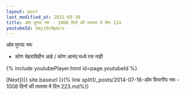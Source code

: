 ```yaml
---
layout: post
last_modified_at: 2021-03-30
title: ओम मुगया नमः - 1008 दिनों की तपस्या में दिन 224
youtubeId: Vmjz0cNpGro
---
```

 
 
 ओम मुगया नमः  
 
 -  कोण चेहराविहीन आहे / कोण आनंद मध्ये रस नाही 
 
  
 
  
 
 
 
 
 
 


{% include youtubePlayer.html id=page.youtubeId %}
 
[Next]({{ site.baseurl }}{% link  split1/_posts/2014-07-16-ओम विभागीय नमः - 1008 दिनों की तपस्या में दिन 223.md%})
 
